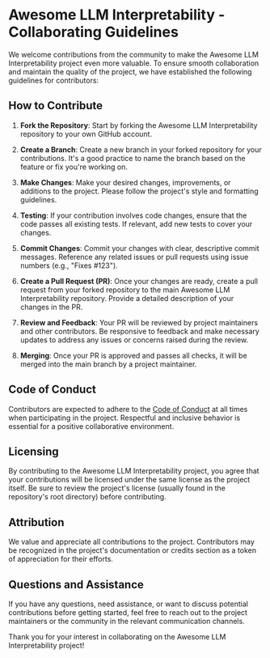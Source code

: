 # Awesome LLM Interpretability - Collaborating Guidelines

We welcome contributions from the community to make the Awesome LLM Interpretability project even more valuable. To ensure smooth collaboration and maintain the quality of the project, we have established the following guidelines for contributors:

## How to Contribute

1. **Fork the Repository**: Start by forking the Awesome LLM Interpretability repository to your own GitHub account.

2. **Create a Branch**: Create a new branch in your forked repository for your contributions. It's a good practice to name the branch based on the feature or fix you're working on.

3. **Make Changes**: Make your desired changes, improvements, or additions to the project. Please follow the project's style and formatting guidelines.

4. **Testing**: If your contribution involves code changes, ensure that the code passes all existing tests. If relevant, add new tests to cover your changes.

5. **Commit Changes**: Commit your changes with clear, descriptive commit messages. Reference any related issues or pull requests using issue numbers (e.g., "Fixes #123").

6. **Create a Pull Request (PR)**: Once your changes are ready, create a pull request from your forked repository to the main Awesome LLM Interpretability repository. Provide a detailed description of your changes in the PR.

7. **Review and Feedback**: Your PR will be reviewed by project maintainers and other contributors. Be responsive to feedback and make necessary updates to address any issues or concerns raised during the review.

8. **Merging**: Once your PR is approved and passes all checks, it will be merged into the main branch by a project maintainer.

## Code of Conduct

Contributors are expected to adhere to the [Code of Conduct](CODE-OF-CONDUCT.md) at all times when participating in the project. Respectful and inclusive behavior is essential for a positive collaborative environment.

## Licensing

By contributing to the Awesome LLM Interpretability project, you agree that your contributions will be licensed under the same license as the project itself. Be sure to review the project's license (usually found in the repository's root directory) before contributing.

## Attribution

We value and appreciate all contributions to the project. Contributors may be recognized in the project's documentation or credits section as a token of appreciation for their efforts.

## Questions and Assistance

If you have any questions, need assistance, or want to discuss potential contributions before getting started, feel free to reach out to the project maintainers or the community in the relevant communication channels.

Thank you for your interest in collaborating on the Awesome LLM Interpretability project!

